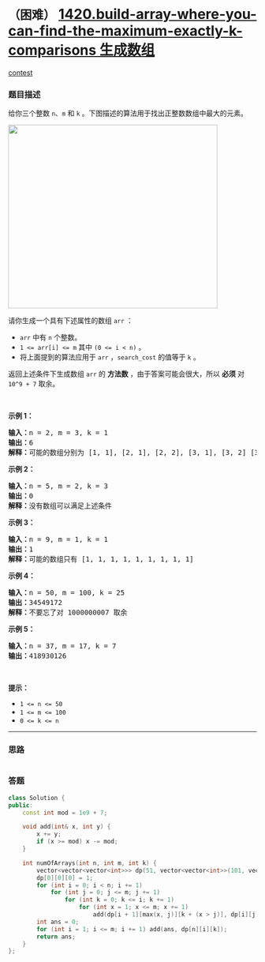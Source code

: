 # `（困难）` [1420.build-array-where-you-can-find-the-maximum-exactly-k-comparisons 生成数组](https://leetcode-cn.com/problems/build-array-where-you-can-find-the-maximum-exactly-k-comparisons/)

[contest](https://leetcode-cn.com/contest/weekly-contest-185/problems/build-array-where-you-can-find-the-maximum-exactly-k-comparisons/)

### 题目描述
<p>给你三个整数 <code>n</code>、<code>m</code> 和 <code>k</code> 。下图描述的算法用于找出正整数数组中最大的元素。</p>

<p><img alt="" src="https://assets.leetcode-cn.com/aliyun-lc-upload/uploads/2020/04/19/e.png" style="height: 372px; width: 424px;"></p>

<p>请你生成一个具有下述属性的数组 <code>arr</code> ：</p>

<ul>
	<li><code>arr</code> 中有 <code>n</code> 个整数。</li>
	<li><code>1 &lt;= arr[i] &lt;= m</code> 其中 <code>(0 &lt;= i &lt; n)</code> 。</li>
	<li>将上面提到的算法应用于 <code>arr</code> ，<code>search_cost</code> 的值等于 <code>k</code> 。</li>
</ul>

<p>返回上述条件下生成数组 <code>arr</code> 的 <strong>方法数</strong> ，由于答案可能会很大，所以 <strong>必须</strong> 对 <code>10^9 + 7</code> 取余。</p>

<p>&nbsp;</p>

<p><strong>示例 1：</strong></p>

<pre><strong>输入：</strong>n = 2, m = 3, k = 1
<strong>输出：</strong>6
<strong>解释：</strong>可能的数组分别为 [1, 1], [2, 1], [2, 2], [3, 1], [3, 2] [3, 3]
</pre>

<p><strong>示例 2：</strong></p>

<pre><strong>输入：</strong>n = 5, m = 2, k = 3
<strong>输出：</strong>0
<strong>解释：</strong>没有数组可以满足上述条件
</pre>

<p><strong>示例 3：</strong></p>

<pre><strong>输入：</strong>n = 9, m = 1, k = 1
<strong>输出：</strong>1
<strong>解释：</strong>可能的数组只有 [1, 1, 1, 1, 1, 1, 1, 1, 1]
</pre>

<p><strong>示例 4：</strong></p>

<pre><strong>输入：</strong>n = 50, m = 100, k = 25
<strong>输出：</strong>34549172
<strong>解释：</strong>不要忘了对 1000000007 取余
</pre>

<p><strong>示例 5：</strong></p>

<pre><strong>输入：</strong>n = 37, m = 17, k = 7
<strong>输出：</strong>418930126
</pre>

<p>&nbsp;</p>

<p><strong>提示：</strong></p>

<ul>
	<li><code>1 &lt;= n &lt;= 50</code></li>
	<li><code>1 &lt;= m &lt;= 100</code></li>
	<li><code>0 &lt;= k &lt;= n</code></li>
</ul>

            

---
### 思路
```
```



### 答题
``` C++
class Solution {
public:
    const int mod = 1e9 + 7;

    void add(int& x, int y) {
        x += y;
        if (x >= mod) x -= mod;
    }

    int numOfArrays(int n, int m, int k) {
        vector<vector<vector<int>>> dp(51, vector<vector<int>>(101, vector<int>(51, 0)));
        dp[0][0][0] = 1;
        for (int i = 0; i < n; i += 1)
            for (int j = 0; j <= m; j += 1)
                for (int k = 0; k <= i; k += 1)
                    for (int x = 1; x <= m; x += 1)
                        add(dp[i + 1][max(x, j)][k + (x > j)], dp[i][j][k]);
        int ans = 0;
        for (int i = 1; i <= m; i += 1) add(ans, dp[n][i][k]);
        return ans;
    }
};
```




